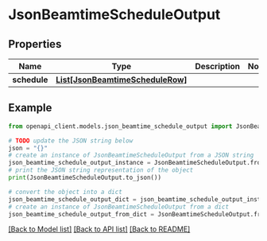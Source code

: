 # JsonBeamtimeScheduleOutput


## Properties

Name | Type | Description | Notes
------------ | ------------- | ------------- | -------------
**schedule** | [**List[JsonBeamtimeScheduleRow]**](JsonBeamtimeScheduleRow.md) |  | 

## Example

```python
from openapi_client.models.json_beamtime_schedule_output import JsonBeamtimeScheduleOutput

# TODO update the JSON string below
json = "{}"
# create an instance of JsonBeamtimeScheduleOutput from a JSON string
json_beamtime_schedule_output_instance = JsonBeamtimeScheduleOutput.from_json(json)
# print the JSON string representation of the object
print(JsonBeamtimeScheduleOutput.to_json())

# convert the object into a dict
json_beamtime_schedule_output_dict = json_beamtime_schedule_output_instance.to_dict()
# create an instance of JsonBeamtimeScheduleOutput from a dict
json_beamtime_schedule_output_from_dict = JsonBeamtimeScheduleOutput.from_dict(json_beamtime_schedule_output_dict)
```
[[Back to Model list]](../README.md#documentation-for-models) [[Back to API list]](../README.md#documentation-for-api-endpoints) [[Back to README]](../README.md)


